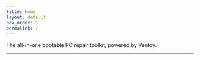 ```yaml
---
title: Home
layout: default
nav_order: 1
permalink: /
---
```


The all-in-one bootable PC repair toolkit, powered by Ventoy.

----


